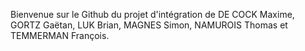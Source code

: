 Bienvenue sur le Github du projet d'intégration de DE COCK Maxime, GORTZ Gaëtan, LUK Brian, MAGNES Simon, NAMUROIS Thomas et TEMMERMAN François.
